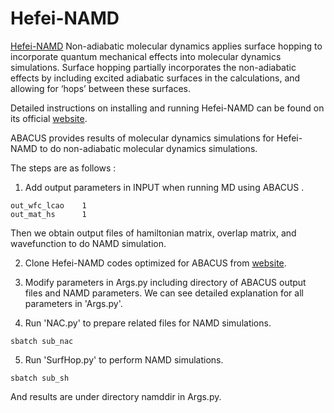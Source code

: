 # Hefei-NAMD

[Hefei-NAMD](https://github.com/QijingZheng/Hefei-NAMD) Non-adiabatic molecular dynamics applies surface hopping to incorporate quantum mechanical effects into molecular dynamics simulations. Surface hopping partially incorporates the non-adiabatic effects by including excited adiabatic surfaces in the calculations, and allowing for ‘hops’ between these surfaces.  

Detailed instructions on installing and running Hefei-NAMD can be found on its official [website](http://staff.ustc.edu.cn/~zqj/posts/Hefei-NAMD-Training/). 

ABACUS provides results of molecular dynamics simulations for Hefei-NAMD to do non-adiabatic molecular dynamics simulations. 

The steps are as follows :
1. Add output parameters in INPUT when running MD using ABACUS .
```
out_wfc_lcao    1
out_mat_hs      1  
```
Then we obtain output files of hamiltonian matrix, overlap matrix, and wavefunction to do NAMD simulation. 

2. Clone Hefei-NAMD codes optimized for ABACUS from [website](https://github.com/vtzf/abacus-namd).

3. Modify parameters in Args.py including directory of ABACUS output files and NAMD parameters. We can see detailed explanation for all parameters in 'Args.py'. 

4. Run 'NAC.py' to prepare related files for NAMD simulations. 
```
sbatch sub_nac
```

5. Run 'SurfHop.py' to perform NAMD simulations. 
```
sbatch sub_sh
```
And results are under directory namddir in Args.py.